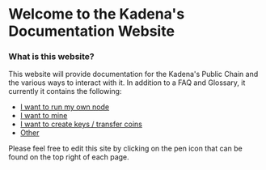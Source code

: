 # Welcome to the Kadena's Documentation Website

### **What is this website?**

This website will provide documentation for the Kadena's Public Chain and the various ways to interact with it. In addition to a FAQ and Glossary, it currently it contains the following:
 
- [I want to run my own node](./Chainweb/chainweb-node-actions.md)
- [I want to mine](./Chainweb/chainweb-miner-actions.md)
- [I want to create keys / transfer coins](./Chainweb/Keys-and-Wallets.md)
- [Other](./Chainweb/Other.md)
 
Please feel free to edit this site by clicking on the pen icon that can be found on the top right of each page.
